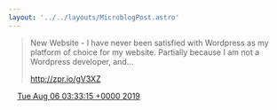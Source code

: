 ```yaml
---
layout: '../../layouts/MicroblogPost.astro'
---
```


> New Website - I have never been satisfied with Wordpress as my platform of choice for my website. Partially because I am not a Wordpress developer, and…
> 
> http://zpr.io/gV3XZ

<img src="/media/tweet.ico" width="12" /> [Tue Aug 06 03:33:15 +0000 2019](https://twitter.com/lindsaykwardell/status/1158581776744374272)